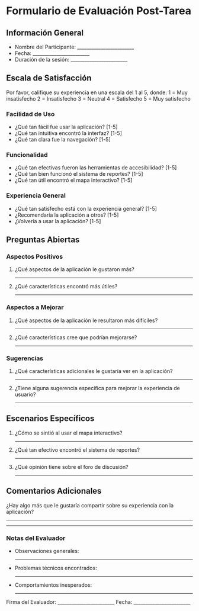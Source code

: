# Formulario de Evaluación Post-Tarea

## Información General
- Nombre del Participante: ________________________
- Fecha: ________________________
- Duración de la sesión: ________________________

## Escala de Satisfacción
Por favor, califique su experiencia en una escala del 1 al 5, donde:
1 = Muy insatisfecho
2 = Insatisfecho
3 = Neutral
4 = Satisfecho
5 = Muy satisfecho

### Facilidad de Uso
- ¿Qué tan fácil fue usar la aplicación? [1-5]
- ¿Qué tan intuitiva encontró la interfaz? [1-5]
- ¿Qué tan clara fue la navegación? [1-5]

### Funcionalidad
- ¿Qué tan efectivas fueron las herramientas de accesibilidad? [1-5]
- ¿Qué tan bien funcionó el sistema de reportes? [1-5]
- ¿Qué tan útil encontró el mapa interactivo? [1-5]

### Experiencia General
- ¿Qué tan satisfecho está con la experiencia general? [1-5]
- ¿Recomendaría la aplicación a otros? [1-5]
- ¿Volvería a usar la aplicación? [1-5]

## Preguntas Abiertas

### Aspectos Positivos
1. ¿Qué aspectos de la aplicación le gustaron más?
   ________________________________________________

2. ¿Qué características encontró más útiles?
   ________________________________________________

### Aspectos a Mejorar
1. ¿Qué aspectos de la aplicación le resultaron más difíciles?
   ________________________________________________

2. ¿Qué características cree que podrían mejorarse?
   ________________________________________________

### Sugerencias
1. ¿Qué características adicionales le gustaría ver en la aplicación?
   ________________________________________________

2. ¿Tiene alguna sugerencia específica para mejorar la experiencia de usuario?
   ________________________________________________

## Escenarios Específicos
1. ¿Cómo se sintió al usar el mapa interactivo?
   ________________________________________________

2. ¿Qué tan efectivo encontró el sistema de reportes?
   ________________________________________________

3. ¿Qué opinión tiene sobre el foro de discusión?
   ________________________________________________

## Comentarios Adicionales
¿Hay algo más que le gustaría compartir sobre su experiencia con la aplicación?
________________________________________________

---

### Notas del Evaluador
- Observaciones generales:
  ________________________________________________

- Problemas técnicos encontrados:
  ________________________________________________

- Comportamientos inesperados:
  ________________________________________________

Firma del Evaluador: ________________________
Fecha: ________________________ 